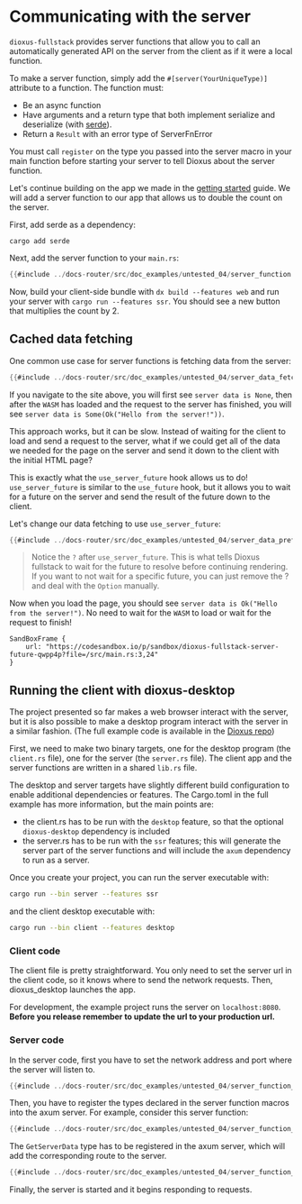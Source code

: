 # Communicating with the server

`dioxus-fullstack` provides server functions that allow you to call an automatically generated API on the server from the client as if it were a local function.

To make a server function, simply add the `#[server(YourUniqueType)]` attribute to a function. The function must:

- Be an async function
- Have arguments and a return type that both implement serialize and deserialize (with [serde](https://serde.rs/)).
- Return a `Result` with an error type of ServerFnError

You must call `register` on the type you passed into the server macro in your main function before starting your server to tell Dioxus about the server function.

Let's continue building on the app we made in the [getting started](../../getting_started/fullstack.md) guide. We will add a server function to our app that allows us to double the count on the server.

First, add serde as a dependency:

```shell
cargo add serde
```

Next, add the server function to your `main.rs`:

```rust
{{#include ../docs-router/src/doc_examples/untested_04/server_function.rs}}
```

Now, build your client-side bundle with `dx build --features web` and run your server with `cargo run --features ssr`. You should see a new button that multiplies the count by 2.

## Cached data fetching

One common use case for server functions is fetching data from the server:

```rust
{{#include ../docs-router/src/doc_examples/untested_04/server_data_fetch.rs}}
```

If you navigate to the site above, you will first see `server data is None`, then after the `WASM` has loaded and the request to the server has finished, you will see `server data is Some(Ok("Hello from the server!"))`.


This approach works, but it can be slow. Instead of waiting for the client to load and send a request to the server, what if we could get all of the data we needed for the page on the server and send it down to the client with the initial HTML page?


This is exactly what the `use_server_future` hook allows us to do! `use_server_future` is similar to the `use_future` hook, but it allows you to wait for a future on the server and send the result of the future down to the client.


Let's change our data fetching to use `use_server_future`:

```rust
{{#include ../docs-router/src/doc_examples/untested_04/server_data_prefetch.rs}}
```

> Notice the `?` after `use_server_future`. This is what tells Dioxus fullstack to wait for the future to resolve before continuing rendering. If you want to not wait for a specific future, you can just remove the ? and deal with the `Option` manually.

Now when you load the page, you should see `server data is Ok("Hello from the server!")`. No need to wait for the `WASM` to load or wait for the request to finish!

```inject-dioxus
SandBoxFrame {
	url: "https://codesandbox.io/p/sandbox/dioxus-fullstack-server-future-qwpp4p?file=/src/main.rs:3,24"
}
```


## Running the client with dioxus-desktop

The project presented so far makes a web browser interact with the server, but it is also possible to make a desktop program interact with the server in a similar fashion. (The full example code is available in the [Dioxus repo](https://github.com/DioxusLabs/dioxus/tree/master/packages/fullstack/examples/axum-desktop))

First, we need to make two binary targets, one for the desktop program (the `client.rs` file), one for the server (the `server.rs` file). The client app and the server functions are written in a shared `lib.rs` file.

The desktop and server targets have slightly different build configuration to enable additional dependencies or features.
The Cargo.toml in the full example has more information, but the main points are:
- the client.rs has to be run with the `desktop` feature, so that the optional `dioxus-desktop` dependency is included
- the server.rs has to be run with the `ssr` features; this will generate the server part of the server functions and will include the `axum` dependency to run as a server.

Once you create your project, you can run the server executable with:
```bash
cargo run --bin server --features ssr
```
and the client desktop executable with:
```bash
cargo run --bin client --features desktop
```

### Client code

The client file is pretty straightforward. You only need to set the server url in the client code, so it knows where to send the network requests. Then, dioxus_desktop launches the app.

For development, the example project runs the server on `localhost:8080`. **Before you release remember to update the url to your production url.**


### Server code

In the server code, first you have to set the network address and port where the server will listen to.
```rust
{{#include ../docs-router/src/doc_examples/untested_04/server_function_desktop_client.rs:server_url}}
```

Then, you have to register the types declared in the server function macros into the axum server.
For example, consider this server function:
```rust
{{#include ../docs-router/src/doc_examples/untested_04/server_function_desktop_client.rs:server_function}}
```

The `GetServerData` type has to be registered in the axum server, which will add the corresponding route to the server.
```rust
{{#include ../docs-router/src/doc_examples/untested_04/server_function_desktop_client.rs:function_registration}}
```

Finally, the server is started and it begins responding to requests.
